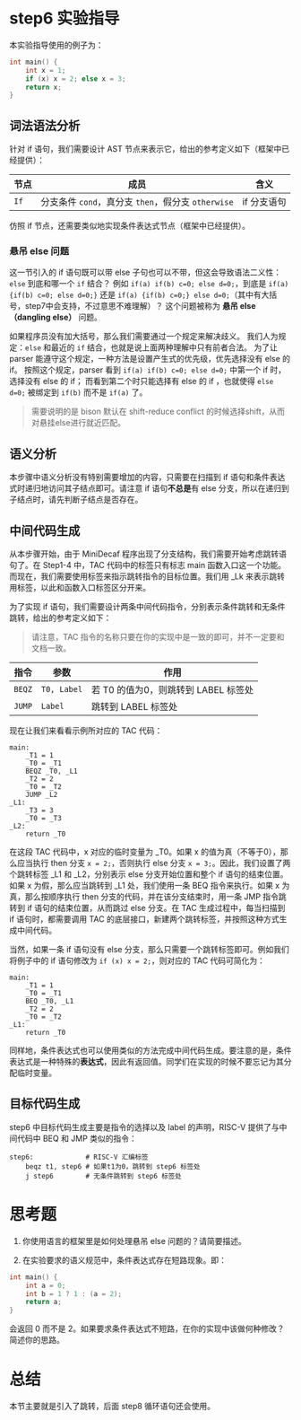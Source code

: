 # step6 实验指导

本实验指导使用的例子为：

```C
int main() {
    int x = 1;
    if (x) x = 2; else x = 3;
    return x;
}
```

## 词法语法分析
针对 if 语句，我们需要设计 AST 节点来表示它，给出的参考定义如下（框架中已经提供）：

| 节点 | 成员 | 含义 |
| --- | --- | --- |
| `If` | 分支条件 `cond`，真分支 `then`，假分支 `otherwise` | if 分支语句 |

仿照 if 节点，还需要类似地实现条件表达式节点（框架中已经提供）。

### 悬吊 else 问题

这一节引入的 if 语句既可以带 else 子句也可以不带，但这会导致语法二义性：`else` 到底和哪一个 `if` 结合？
例如 `if(a) if(b) c=0; else d=0;`，到底是 `if(a) {if(b) c=0; else d=0;}` 还是  `if(a) {if(b) c=0;} else d=0;`（其中有大括号，step7中会支持，不过意思不难理解）？
这个问题被称为 **悬吊 else（dangling else）** 问题。

如果程序员没有加大括号，那么我们需要通过一个规定来解决歧义。
我们人为规定：`else` 和最近的 `if` 结合，也就是说上面两种理解中只有前者合法。
为了让 parser 能遵守这个规定，一种方法是设置产生式的优先级，优先选择没有 else 的 if。
按照这个规定，parser 看到 `if(a) if(b) c=0; else d=0;` 中第一个 if 时，选择没有 else 的 if；
而看到第二个时只能选择有 else 的 if ，也就使得 `else d=0;` 被绑定到 `if(b)` 而不是 `if(a)` 了。

> 需要说明的是 bison 默认在 shift-reduce conflict 的时候选择shift，从而对悬挂else进行就近匹配。

## 语义分析

本步骤中语义分析没有特别需要增加的内容，只需要在扫描到 if 语句和条件表达式时递归地访问其子结点即可。请注意 if 语句**不总是**有 else 分支，所以在递归到子结点时，请先判断子结点是否存在。

## 中间代码生成
从本步骤开始，由于 MiniDecaf 程序出现了分支结构，我们需要开始考虑跳转语句了。在 Step1-4 中，TAC 代码中的标签只有标志 main 函数入口这一个功能。而现在，我们需要使用标签来指示跳转指令的目标位置。我们用 _Lk 来表示跳转用标签，以此和函数入口标签区分开来。

为了实现 if 语句，我们需要设计两条中间代码指令，分别表示条件跳转和无条件跳转，给出的参考定义如下：

> 请注意，TAC 指令的名称只要在你的实现中是一致的即可，并不一定要和文档一致。

| 指令 | 参数 | 作用 |
| --- | --- | --- |
| `BEQZ` | `T0, Label` | 若 T0 的值为0，则跳转到 LABEL 标签处 |
| `JUMP` | `Label` | 跳转到 LABEL 标签处 |

现在让我们来看看示例所对应的 TAC 代码：

```assembly
main:
    _T1 = 1
    _T0 = _T1
    BEQZ _T0, _L1
    _T2 = 2
    _T0 = _T2
    JUMP _L2
_L1:
    _T3 = 3
    _T0 = _T3
_L2:
    return _T0
```

在这段 TAC 代码中，x 对应的临时变量为 _T0。如果 x 的值为真（不等于0），那么应当执行 then 分支 `x = 2;`，否则执行 else 分支 `x = 3;`。因此，我们设置了两个跳转标签 _L1 和 _L2，分别表示 else 分支开始位置和整个 if 语句的结束位置。如果 x 为假，那么应当跳转到 _L1 处，我们使用一条 BEQ 指令来执行。如果 x 为真，那么按顺序执行 then 分支的代码，并在该分支结束时，用一条 JMP 指令跳转到 if 语句的结束位置，从而跳过 else 分支。在 TAC 生成过程中，每当扫描到 if 语句时，都需要调用 TAC 的底层接口，新建两个跳转标签，并按照这种方式生成中间代码。

当然，如果一条 if 语句没有 else 分支，那么只需要一个跳转标签即可。例如我们将例子中的 if 语句修改为 `if (x) x = 2;`，则对应的 TAC 代码可简化为：

```assembly
main:
    _T1 = 1
    _T0 = _T1
    BEQ _T0, _L1
    _T2 = 2
    _T0 = _T2
_L1:
    return _T0
```

同样地，条件表达式也可以使用类似的方法完成中间代码生成。要注意的是，条件表达式是一种特殊的**表达式**，因此有返回值。同学们在实现的时候不要忘记为其分配临时变量。

## 目标代码生成
step6 中目标代码生成主要是指令的选择以及 label 的声明，RISC-V 提供了与中间代码中 BEQ 和 JMP 类似的指令：

```assembly
step6:             # RISC-V 汇编标签
    beqz t1, step6 # 如果t1为0，跳转到 step6 标签处
    j step6        # 无条件跳转到 step6 标签处
```

# 思考题

1. 你使用语言的框架里是如何处理悬吊 else 问题的？请简要描述。

2. 在实验要求的语义规范中，条件表达式存在短路现象。即：

```c
int main() {
    int a = 0;
    int b = 1 ? 1 : (a = 2);
    return a;
}
```

会返回 0 而不是 2。如果要求条件表达式不短路，在你的实现中该做何种修改？简述你的思路。

# 总结
本节主要就是引入了跳转，后面 step8 循环语句还会使用。


